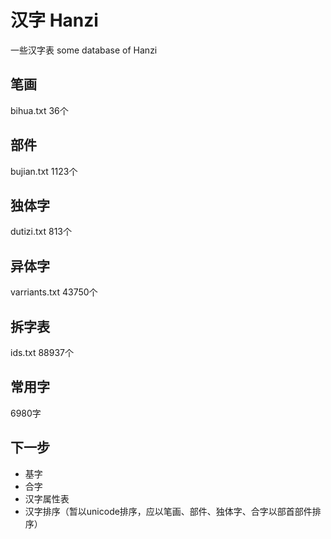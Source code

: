# 汉字 Hanzi

一些汉字表
some database of Hanzi

##  笔画
bihua.txt
36个

## 部件
bujian.txt
1123个

## 独体字
dutizi.txt
813个

## 异体字
varriants.txt
43750个

## 拆字表
ids.txt
88937个

## 常用字
6980字

## 下一步
* 基字
* 合字
* 汉字属性表
* 汉字排序（暂以unicode排序，应以笔画、部件、独体字、合字以部首部件排序）
